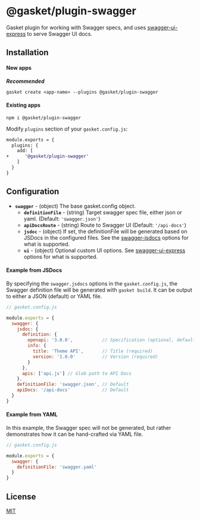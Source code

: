 # @gasket/plugin-swagger

Gasket plugin for working with Swagger specs, and uses [swagger-ui-express] to
serve Swagger UI docs.

## Installation

#### New apps

***Recommended***

```
gasket create <app-name> --plugins @gasket/plugin-swagger
```

#### Existing apps

```
npm i @gasket/plugin-swagger
```

Modify `plugins` section of your `gasket.config.js`:

```diff
module.exports = {
  plugins: {
    add: [
+      '@gasket/plugin-swagger'
    ]
  }
}
```

## Configuration

- **`swagger`** - (object) The base gasket.config object.
  - **`definitionFile`** - (string) Target swagger spec file, either json or
    yaml. (Default: `'swagger.json'`)
  - **`apiDocsRoute`** - (string) Route to Swagger UI (Default: `'/api-docs'`)
  - **`jsdoc`** - (object) If set, the definitionFile will be generated based on
    JSDocs in the configured files. See the [swagger-jsdocs] options for what is
    supported.
  - **`ui`** - (object) Optional custom UI options. See
    [swagger-ui-express] options for what is supported.

#### Example from JSDocs

By specifying the `swagger.jsdocs` options in the `gasket.config.js`, the
Swagger definition file will be generated with `gasket build`. It can be output
to either a JSON (default) or YAML file.

```js
// gasket.config.js

module.exports = {
  swagger: {
    jsdoc: {
      definition: {
        openapi: '3.0.0',           // Specification (optional, defaults to swagger: '2.0')
        info: {
          title: 'Theme API',       // Title (required)
          version: '1.0.0'          // Version (required)
        }
      },
      apis: ['api.js'] // Glob path to API Docs
    },
    definitionFile: 'swagger.json', // Default
    apiDocs: '/api-docs'            // Default
  }
}
```

#### Example from YAML

In this example, the Swagger spec will not be generated, but rather demonstrates
how it can be hand-crafted via YAML file.

```js
// gasket.config.js

module.exports = {
  swagger: {
    definitionFile: 'swagger.yaml'
  }
}
```

## License

[MIT](./LICENSE.md)

<!-- LINK -->
[swagger-ui-express]: https://github.com/scottie1984/swagger-ui-express
[swagger-jsdocs]: https://github.com/Surnet/swagger-jsdoc/blob/master/docs/GETTING-STARTED.md